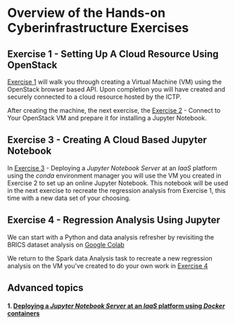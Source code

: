 # Overview of the Hands-on Cyberinfrastructure Exercises

## Exercise 1 - Setting Up A Cloud Resource Using OpenStack

[Exercise 1](02-Create_a_VM.md) will walk you through creating a Virtual
Machine (VM) using the OpenStack browser based API. Upon completion you will
have created and securely connected to a cloud resource hosted by the
ICTP. 

After creating the machine, the next exercise, the [Exercise
2](02-Connect_And_Install.md) - Connect to Your OpenStack VM and prepare it for
installing a Jupyter Notebook.

## Exercise 3 - Creating A Cloud Based Jupyter Notebook

In [Exercise 3](03-install-conda-and-jupyter.md) - Deploying a *Jupyter
Notebook Server* at an *IaaS* platform using the *conda* environment manager
you will use the VM you created in Exercise 2 to set up an online Jupyter
Notebook. This notebook will be used in the next exercise to recreate the
regression analysis from Exercise 1, this time with a new data set of your
choosing. 

## Exercise 4 - Regression Analysis Using Jupyter

We can start with a Python and data analysis refresher by revisiting the BRICS dataset analysis on [Google Colab](06-warmup-google-colab.md)

We return to the Spark data Analysis task to recreate a new regression
analysis on the VM you've created to do your own work in [Exercise
4](04-OpenStack_Regression_Analysis.md)

## Advanced topics

#### 1. [Deploying a *Jupyter Notebook Server* at an *IaaS* platform using *Docker* containers](05-install-conda-inside-docker.md)

